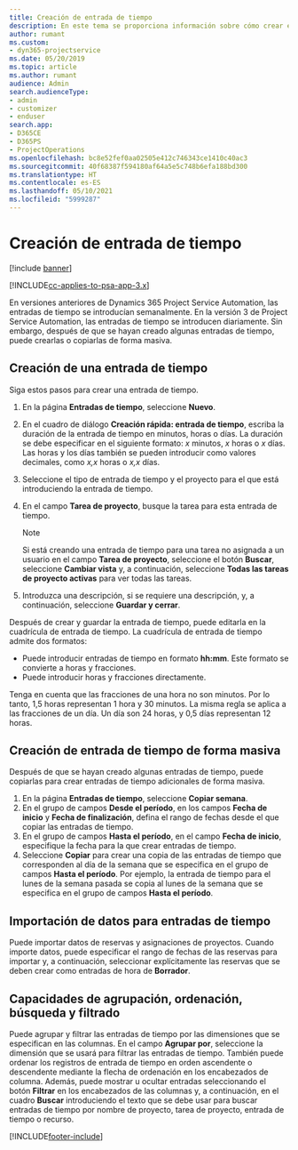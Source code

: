 ```yaml
---
title: Creación de entrada de tiempo
description: En este tema se proporciona información sobre cómo crear entradas de tiempo.
author: rumant
ms.custom:
- dyn365-projectservice
ms.date: 05/20/2019
ms.topic: article
ms.author: rumant
audience: Admin
search.audienceType:
- admin
- customizer
- enduser
search.app:
- D365CE
- D365PS
- ProjectOperations
ms.openlocfilehash: bc8e52fef0aa02505e412c746343ce1410c40ac3
ms.sourcegitcommit: 40f68387f594180af64a5e5c748b6efa188bd300
ms.translationtype: HT
ms.contentlocale: es-ES
ms.lasthandoff: 05/10/2021
ms.locfileid: "5999287"
---
```

# <a name="create-time-entries"></a>Creación de entrada de tiempo

[!include [banner](../includes/psa-now-project-operations.md)]

[!INCLUDE[cc-applies-to-psa-app-3.x](../includes/cc-applies-to-psa-app-3x.md)]

En versiones anteriores de Dynamics 365 Project Service Automation, las entradas de tiempo se introducían semanalmente. En la versión 3 de Project Service Automation, las entradas de tiempo se introducen diariamente. Sin embargo, después de que se hayan creado algunas entradas de tiempo, puede crearlas o copiarlas de forma masiva.

## <a name="create-a-time-entry"></a>Creación de una entrada de tiempo

Siga estos pasos para crear una entrada de tiempo.

1. En la página **Entradas de tiempo**, seleccione **Nuevo**.
2. En el cuadro de diálogo **Creación rápida: entrada de tiempo**, escriba la duración de la entrada de tiempo en minutos, horas o días. La duración se debe especificar en el siguiente formato: *x* minutos, *x* horas o *x* días. Las horas y los días también se pueden introducir como valores decimales, como *x,x* horas o *x,x* días.
3. Seleccione el tipo de entrada de tiempo y el proyecto para el que está introduciendo la entrada de tiempo.
4. En el campo **Tarea de proyecto**, busque la tarea para esta entrada de tiempo.

    > [!NOTE]
    > Si está creando una entrada de tiempo para una tarea no asignada a un usuario en el campo **Tarea de proyecto**, seleccione el botón **Buscar**, seleccione **Cambiar vista** y, a continuación, seleccione **Todas las tareas de proyecto activas** para ver todas las tareas.

5. Introduzca una descripción, si se requiere una descripción, y, a continuación, seleccione **Guardar y cerrar**.

Después de crear y guardar la entrada de tiempo, puede editarla en la cuadrícula de entrada de tiempo. La cuadrícula de entrada de tiempo admite dos formatos:

- Puede introducir entradas de tiempo en formato **hh:mm**. Este formato se convierte a horas y fracciones.
- Puede introducir horas y fracciones directamente.

Tenga en cuenta que las fracciones de una hora no son minutos. Por lo tanto, 1,5 horas representan 1 hora y 30 minutos. La misma regla se aplica a las fracciones de un día. Un día son 24 horas, y 0,5 días representan 12 horas.

## <a name="bulk-create-time-entries"></a>Creación de entrada de tiempo de forma masiva

Después de que se hayan creado algunas entradas de tiempo, puede copiarlas para crear entradas de tiempo adicionales de forma masiva.

1. En la página **Entradas de tiempo**, seleccione **Copiar semana**.
2. En el grupo de campos **Desde el período**, en los campos **Fecha de inicio** y **Fecha de finalización**, defina el rango de fechas desde el que copiar las entradas de tiempo.
3. En el grupo de campos **Hasta el período**, en el campo **Fecha de inicio**, especifique la fecha para la que crear entradas de tiempo.
4. Seleccione **Copiar** para crear una copia de las entradas de tiempo que corresponden al día de la semana que se especifica en el grupo de campos **Hasta el período**. Por ejemplo, la entrada de tiempo para el lunes de la semana pasada se copia al lunes de la semana que se especifica en el grupo de campos **Hasta el período**.

## <a name="import-data-for-time-entries"></a>Importación de datos para entradas de tiempo

Puede importar datos de reservas y asignaciones de proyectos. Cuando importe datos, puede especificar el rango de fechas de las reservas para importar y, a continuación, seleccionar explícitamente las reservas que se deben crear como entradas de hora de **Borrador**.

## <a name="group-by-sort-search-and-filter-capabilities"></a>Capacidades de agrupación, ordenación, búsqueda y filtrado

Puede agrupar y filtrar las entradas de tiempo por las dimensiones que se especifican en las columnas. En el campo **Agrupar por**, seleccione la dimensión que se usará para filtrar las entradas de tiempo. También puede ordenar los registros de entrada de tiempo en orden ascendente o descendente mediante la flecha de ordenación en los encabezados de columna. Además, puede mostrar u ocultar entradas seleccionando el botón **Filtrar** en los encabezados de las columnas y, a continuación, en el cuadro **Buscar** introduciendo el texto que se debe usar para buscar entradas de tiempo por nombre de proyecto, tarea de proyecto, entrada de tiempo o recurso.


[!INCLUDE[footer-include](../includes/footer-banner.md)]